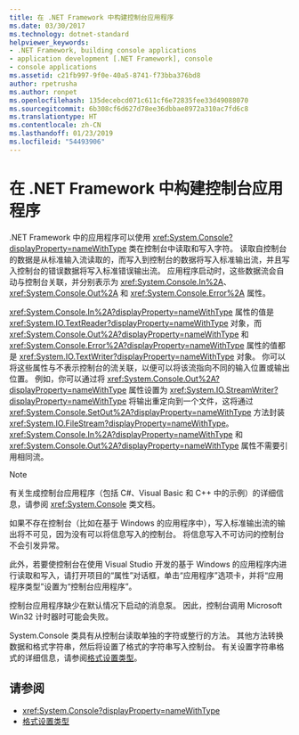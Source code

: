 ```yaml
---
title: 在 .NET Framework 中构建控制台应用程序
ms.date: 03/30/2017
ms.technology: dotnet-standard
helpviewer_keywords:
- .NET Framework, building console applications
- application development [.NET Framework], console
- console applications
ms.assetid: c21fb997-9f0e-40a5-8741-f73bba376bd8
author: rpetrusha
ms.author: ronpet
ms.openlocfilehash: 135decebcd071c611cf6e72835fee33d49088070
ms.sourcegitcommit: 6b308cf6d627d78ee36dbbae8972a310ac7fd6c8
ms.translationtype: HT
ms.contentlocale: zh-CN
ms.lasthandoff: 01/23/2019
ms.locfileid: "54493906"
---
```

# <a name="building-console-applications-in-the-net-framework"></a>在 .NET Framework 中构建控制台应用程序
.NET Framework 中的应用程序可以使用 <xref:System.Console?displayProperty=nameWithType> 类在控制台中读取和写入字符。 读取自控制台的数据是从标准输入流读取的，而写入到控制台的数据将写入标准输出流，并且写入控制台的错误数据将写入标准错误输出流。 应用程序启动时，这些数据流会自动与控制台关联，并分别表示为 <xref:System.Console.In%2A>、<xref:System.Console.Out%2A> 和 <xref:System.Console.Error%2A> 属性。  
  
 <xref:System.Console.In%2A?displayProperty=nameWithType> 属性的值是 <xref:System.IO.TextReader?displayProperty=nameWithType> 对象，而 <xref:System.Console.Out%2A?displayProperty=nameWithType> 和 <xref:System.Console.Error%2A?displayProperty=nameWithType> 属性的值都是 <xref:System.IO.TextWriter?displayProperty=nameWithType> 对象。 你可以将这些属性与不表示控制台的流关联，以便可以将该流指向不同的输入位置或输出位置。 例如，你可以通过将 <xref:System.Console.Out%2A?displayProperty=nameWithType> 属性设置为 <xref:System.IO.StreamWriter?displayProperty=nameWithType> 将输出重定向到一个文件，这将通过 <xref:System.Console.SetOut%2A?displayProperty=nameWithType> 方法封装 <xref:System.IO.FileStream?displayProperty=nameWithType>。 <xref:System.Console.In%2A?displayProperty=nameWithType> 和 <xref:System.Console.Out%2A?displayProperty=nameWithType> 属性不需要引用相同流。  
  
> [!NOTE]
>  有关生成控制台应用程序（包括 C#、Visual Basic 和 C++ 中的示例）的详细信息，请参阅 <xref:System.Console> 类文档。  
  
 如果不存在控制台（比如在基于 Windows 的应用程序中），写入标准输出流的输出将不可见，因为没有可以将信息写入的控制台。 将信息写入不可访问的控制台不会引发异常。  
  
 此外，若要使控制台在使用 Visual Studio 开发的基于 Windows 的应用程序内进行读取和写入，请打开项目的“属性”对话框，单击“应用程序”选项卡，并将“应用程序类型”设置为“控制台应用程序”。  
  
 控制台应用程序缺少在默认情况下启动的消息泵。 因此，控制台调用 Microsoft Win32 计时器时可能会失败。  
  
 System.Console 类具有从控制台读取单独的字符或整行的方法。 其他方法转换数据和格式字符串，然后将设置了格式的字符串写入控制台。 有关设置字符串格式的详细信息，请参阅[格式设置类型](../../docs/standard/base-types/formatting-types.md)。  
  
## <a name="see-also"></a>请参阅

- <xref:System.Console?displayProperty=nameWithType>
- [格式设置类型](../../docs/standard/base-types/formatting-types.md)
